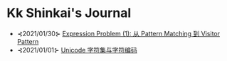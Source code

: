 # Kk Shinkai's Journal

-   ⊰2021/01/30⊱ [Expression Problem (1): 从 Pattern Matching 到 Visitor Pattern](./2021-01-30-expression-problem-1/index.html)
-   ⊰2021/01/01⊱ [Unicode 字符集与字符编码](./2021-01-01-unicode/index.html)
